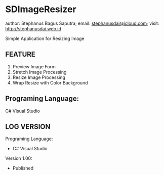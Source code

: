 # SDImageResizer
author: Stephanus Bagus Saputra; email: stephanusdai@icloud.com; visit: http://stephanusdai.web.id

Simple Application for Resizing Image

## FEATURE
1. Preview Image Form
2. Stretch Image Processing
3. Resize Image Processing
4. Wrap Resize with Color Background

## Programing Language: 
C# Visual Studio

## LOG VERSION

Programing Language:
* C# Visual Studio

Version 1.00:
* Published
